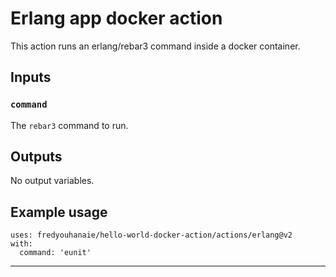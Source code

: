 # Erlang app docker action

This action runs an erlang/rebar3 command inside a docker container.

## Inputs

### `command`

The `rebar3` command to run.

## Outputs

No output variables.

## Example usage

```
uses: fredyouhanaie/hello-world-docker-action/actions/erlang@v2
with:
  command: 'eunit'
```

---
